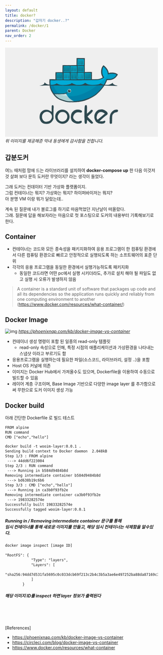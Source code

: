 ```yaml
---
layout: default
title: docker?
description: "갑자기 docker..?"
permalink: /docker/1
parent: Docker
nav_order: 2
---
```




![img](/assets/images/docker.jpeg)
*위 이미지를 제공해준 막내 동생에게 감사함을 전합니다.*

## 갑분도커   
여느 때처럼 맘에 드는 라이브러리를 설치하여 **docker-compose up** 한 다음 이것저것 살펴 보다 문득 도커란 무엇이지? 라는 생각이 들었다.  

그래 도커는 컨데이터 기반 가상화 플랫폼이지.  
그럼 컨테이너는 뭐지? 가상화는 뭐지? 하이퍼바이저는 뭐지?  
아 분명 VM 이랑 뭐가 달랐는데.. 

계속 된 질문에 내가 블로그를 하기로 마음먹었던 지난날이 떠올랐다.  
그래. 질문에 답을 해보자라는 마음으로 첫 포스팅으로 도커의 내용부터 기록해보기로 한다.  

## Container  
* 컨테이너는 코드와 모든 종속성을 패키지화하여 응용 프로그램이 한 컴퓨팅 환경에서 다른 컴퓨팅 환경으로 빠르고 안정적으로 실행되도록 하는 소프트웨어의 표준 단위
* 각각의 응용 프로그램을 동일한 환경에서 실행가능하도록 패키지화
    * 동일한 코드라면 어떤 pc에서 실행 시키더라도, 추가로 설치 해야 될 파일도 없고 실행 시 오류가 발생하지 않음

> A container is a standard unit of software that packages up code and all its dependencies so the application runs quickly and reliably from one computing environment to another  
(https://www.docker.com/resources/what-container/)

## Docker Image
![img](https://phoenixnap.com/kb/wp-content/uploads/2021/04/container-layers.png)
*https://phoenixnap.com/kb/docker-image-vs-container*

* 컨테이너 생성 명령이 포함 된 일종의 read-only 템플릿
    * read-only 속성으로 인해, 특정 시점의 애플리케이션과 가상환경을 나타내는 스냅샷 이라고 부르기도 함
* 응용프로그램을 실행하는데 필요한 파일(소스코드, 라이브러리, 설정 ..)을 포함
* Host OS 커널에 의존
    <!--* 이미지 빌드 시 mac intel chip / m1 인 경우 설정이 약간 달랐던 이유 -->
* 이미지는 Docker Hub에서 가져올수도 있으며, Dockerfile을 이용하여 수동으로 빌드할 수 있음  
* 레이어 계층 구조이며, Base Image 기반으로 다양한 image layer 를 추가함으로써 무한으로 도커 이미지 생성 가능

## Docker build  
아래 간단한 Dockerfile 로 빌드 테스트  

```
FROM alpine
RUN command
CMD ["echo","hello"]
```
```
docker build -t wooim-layer:0.0.1 .
Sending build context to Docker daemon  2.048kB
Step 1/3 : FROM alpine
 ---> 44dd6f223004
Step 2/3 : RUN command
 ---> Running in b584d9484b8d
Removing intermediate container b584d9484b8d
 ---> bd638b19c6b6
Step 3/3 : CMD ["echo","hello"]
 ---> Running in ca3b0f93fb2e
Removing intermediate container ca3b0f93fb2e
 ---> 19833282574e
Successfully built 19833282574e
Successfully tagged wooim-layer:0.0.1
```
##### Running in / Removing intermediate container 문구를 통해 <br/> 임시 컨테이너를 통해 새로운 이미지를 만들고, 해당 임시 컨테이너는 삭제함을 알수있다.

```
docker image inspect [image ID]

"RootFS": {
            "Type": "layers",
            "Layers": [
                "sha256:94dd7d531fa5695c0c033dcb69f213c2b4c3b5a3ae6e497252ba88da87169c3f"
            ]
        }
```
##### 해당 이미지 ID를 inspect 하면 layer 정보가 출력된다

<!--
1. 가상화 및 하이퍼바이저 기록
2. croup , 네임스페이스 기록하기
-->
  
<br/><br/><br/>  

[References]
* https://phoenixnap.com/kb/docker-image-vs-container
* https://circleci.com/blog/docker-image-vs-container
* https://www.docker.com/resources/what-container